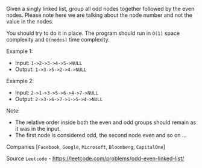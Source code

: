 Given a singly linked list, group all odd nodes together followed by the even nodes. Please note here we are talking about the node number and not the value in the nodes.

You should try to do it in place. The program should run in `O(1)` space complexity and `O(nodes)` time complexity.

Example 1:

- Input: `1->2->3->4->5->NULL`
- Output: `1->3->5->2->4->NULL`

Example 2:

- Input: `2->1->3->5->6->4->7->NULL`
- Output: `2->3->6->7->1->5->4->NULL`

Note:

- The relative order inside both the even and odd groups should remain as it was in the input.
- The first node is considered odd, the second node even and so on ...

Companies [`Facebook`, `Google`, `Microsoft`, `Bloomberg`, `CapitalOne`]

Source `Leetcode` - https://leetcode.com/problems/odd-even-linked-list/